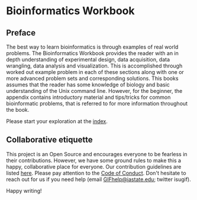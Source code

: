 # Bioinformatics Workbook

## Preface
The best way to learn bioinformatics is through examples of real world problems.  The Bioinformatics Workbook provides the reader with an in depth understanding of experimental design, data acquisition, data wrangling, data analysis and visualization.  This is accomplished through worked out example problem in each of these sections along with one or more advanced problem sets and corresponding solutions.  This books assumes that the reader has some knowledge of biology and basic understanding of the Unix command line.  However, for the beginner, the appendix contains introductory material and tips/tricks for common bioinformatic problems, that is referred to for more information throughout the book.  

Please start your exploration at the [index](https://isugenomics.github.io/bioinformatics-workbook/).


## Collaborative etiquette

This project is an Open Source and encourages everyone to be fearless in their contributions. However, we have some ground rules to make this a happy, collaborative place for everyone. Our contribution guidelines are listed [here](https://github.com/ISUgenomics/bioinformatics-workbook/blob/master/.github/contributing.md). Please pay attention to the [Code of Conduct](https://github.com/ISUgenomics/bioinformatics-workbook/blob/master/.github/contributing.md#code-of-conduct). Don't hesitate to reach out for us if you need help (email GIFhelp@iastate.edu; twitter isugif).

Happy writing!
